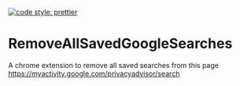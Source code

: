 [![code style: prettier](https://img.shields.io/badge/code_style-prettier-ff69b4.svg?style=flat-square)](https://github.com/prettier/prettier)

# RemoveAllSavedGoogleSearches
A chrome extension to remove all saved searches from this page https://myactivity.google.com/privacyadvisor/search
